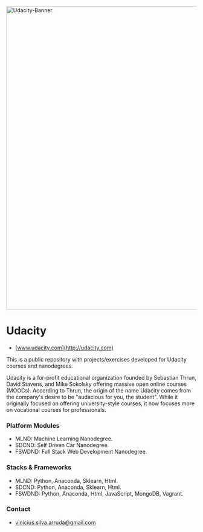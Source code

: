 <img src="https://www.class-central.com/report/app/uploads/2016/11/Udacity-Homepage.jpg" alt="Udacity-Banner" width="800px">

# Udacity #
* [www.udacity.com](http://udacity.com)

This is a public repository with projects/exercises developed for Udacity courses and nanodegrees.

Udacity is a for-profit educational organization founded by Sebastian Thrun, David Stavens, and Mike Sokolsky offering massive open online courses (MOOCs). According to Thrun, the origin of the name Udacity comes from the company's desire to be "audacious for you, the student". While it originally focused on offering university-style courses, it now focuses more on vocational courses for professionals.

### Platform Modules ###

* MLND:
Machine Learning Nanodegree.
* SDCND:
Self Driven Car Nanodegree.
* FSWDND:
Full Stack Web Development Nanodegree.

### Stacks & Frameworks ###

* MLND:
Python, Anaconda, Sklearn, Html.
* SDCND:
Python, Anaconda, Sklearn, Html.
* FSWDND:
Python, Anaconda, Html, JavaScript, MongoDB, Vagrant.

### Contact ###

* [vinicius.silva.arruda@gmail.com](mailto:vinicius.silva.arruda@gmail.com)